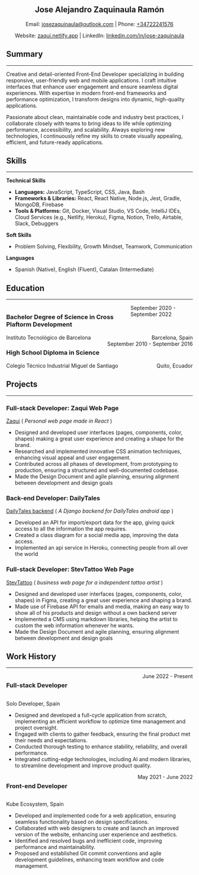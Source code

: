 <h2 style="text-align: center;"> Jose Alejandro Zaquinaula Ramón </h2>
<p style="text-align: center;">
    Email: <a href="mailto:josezaquinaula@outlook.com">josezaquinaula@outlook.com</a>
    |
    Phone: <a href="tel:+34722241576">+34722241576</a>  
</p>
<p style="text-align: center;">
    Website: <a href="https://zaqui.netlify.app">zaqui.netlify.app</a>
    |
    LinkedIn: <a href="https://www.linkedin.com/in/jose-zaquinaula">linkedin.com/in/jose-zaquinaula</a>
</p>


## Summary
---
Creative and detail-oriented Front-End Developer specializing in building responsive, user-friendly web and mobile applications. I craft intuitive interfaces that enhance user engagement and ensure seamless digital experiences. With expertise in modern front-end frameworks and performance optimization, I transform designs into dynamic, high-quality applications.

Passionate about clean, maintainable code and industry best practices, I collaborate closely with teams to bring ideas to life while optimizing performance, accessibility, and scalability. Always exploring new technologies, I continuously refine my skills to create visually appealing, efficient, and future-ready applications.

## Skills
---
**Technical Skills**  
- **Languages:** JavaScript, TypeScript, CSS, Java, Bash
- **Frameworks & Libraries:** React, React Native, Node.js, Jest, Gradle, MongoDB, Firebase  
- **Tools & Platforms:** Git, Docker, Visual Studio, VS Code, IntelliJ IDEs, Cloud Services (e.g., Netlify, Heroku), Figma, Notion, Trello, Airtable, Slack, Debuggers  

**Soft Skills**  
- Problem Solving, Flexibility, Growth Mindset, Teamwork, Communication  

**Languages**  
- Spanish (Native), English (Fluent), Catalan (Intermediate)  


## Education
---
<div style="display: flex; justify-content: space-between;">
  <h3 style="font-weight: bold;">Bachelor Degree of Science in Cross Plaftorm Development</h3>
  <span>September 2020 - September 2022 </span>
</div>
<div style="display: flex; justify-content: space-between;">
  <span class="small_size">Instituto Tecnológico de Barcelona</span>
  <span class="small_size">Barcelona, Spain </span>
</div>

<div style="display: flex; justify-content: space-between;">
  <h3 style="font-weight: bold;">High School Diploma in Science</h3>
  <span>September 2010 - September 2016 </span>
</div>
<div style="display: flex; justify-content: space-between;">
  <span class="small_size">Colegio Técnico Industrial Miguel de Santiago</span>
  <span class="small_size">Quito, Ecuador </span>
</div>

## Projects
---


### Full-stack Developer: Zaqui Web Page

[Zaqui](https://zaqui.netlify.app/my_works) ( *Personal web page made in  React* )

- Designed and developed user interfaces (pages, components, color, shapes) making a great user experience and creating a shape for the brand.
- Researched and implemented innovative CSS animation techniques, enhancing visual appeal and user engagement.
- Contributed across all phases of development, from prototyping to production, ensuring a structured and well-documented codebase.
- Made the Design Document and agile planning, ensuring alignment between development and design goals

### Back-end Developer: DailyTales

[DailyTales backend](https://gitlab.com/JoseZaq/daily-tales) ( *A Django backend for DailyTales android app* )

- Developed an API for import/export data for the app, giving quick access to all the information the app requires.
- Created a class diagram for a social media app, improving the data access.
- Implemented an api service in Heroku, connecting people from all over the world

### Full-stack Developer: StevTattoo Web Page

[StevTattoo](https://stevtattoo.netlify.app/) ( *business web page for a independent tattoo artist* )

- Designed and developed user interfaces (pages, components, color, shapes) in Figma, creating a great user experience and shaping a brand.
- Made use of Firebase API for emails and media, making an easy way to show all of his products and design without a own backend server
- Implemented a CMS using markdown libraries, helping the artist to custom the web information whenever he wants. 
- Made the Design Document and agile planning, ensuring alignment between development and design goals

## Work History
---

<div style="display: flex; justify-content: space-between;">
  <h3 style="font-weight: bold;">Full-stack Developer</h3>
  <span>June 2022 - Present</span>
</div>

<p class="small_size"> Solo Developer, Spain </p>

- Designed and developed a full-cycle application from scratch, implementing an efficient workflow to optimize time management and project oversight.
- Engaged with clients to gather feedback, ensuring the final product met their needs and expectations.
- Conducted thorough testing to enhance stability, reliability, and overall performance.
- Integrated cutting-edge technologies, including AI and modern libraries, to streamline development and improve product quality.

<div style="display: flex; justify-content: space-between;">
  <h3 style="font-weight: bold;">Front-end Developer</h3>
  <span>May 2021 - June 2022 </span>
</div>

<p class="small_size"> Kube Ecosystem, Spain </p>

- Developed and implemented code for a web application, ensuring seamless functionality based on design specifications.
- Collaborated with web designers to create and launch an improved version of the website, enhancing user experience and aesthetics.
- Identified and resolved bugs and inefficient code, improving performance and maintainability.
- Proposed and established Git commit conventions and agile development guidelines, enhancing team workflow and code management.


